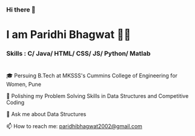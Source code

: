 ### Hi there 👋

# I am Paridhi Bhagwat :woman_technologist:

### Skills : C/ Java/ HTML/ CSS/ JS/ Python/ Matlab

#
🎓 Persuing B.Tech at MKSSS's Cummins College of Engineering for Women, Pune

🌱 Polishing my Problem Solving Skills in Data Structures and Competitive Coding

💬 Ask me about Data Structures

📫 How to reach me: paridhibhagwat2002@gmail.com



